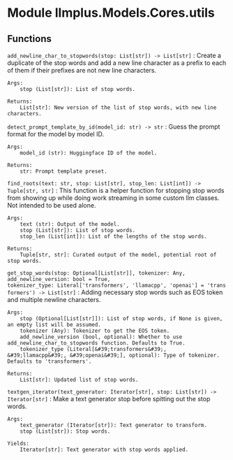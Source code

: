 Module llmplus.Models.Cores.utils
=================================

Functions
---------

    
`add_newline_char_to_stopwords(stop: List[str]) ‑> List[str]`
:   Create a duplicate of the stop words and add a new line character as a prefix to each of them if their prefixes are not new line characters.
    
    Args:
        stop (List[str]): List of stop words.
    
    Returns:
        List[str]: New version of the list of stop words, with new line characters.

    
`detect_prompt_template_by_id(model_id: str) ‑> str`
:   Guess the prompt format for the model by model ID.
    
    Args:
        model_id (str): Huggingface ID of the model.
    
    Returns:
        str: Prompt template preset.

    
`find_roots(text: str, stop: List[str], stop_len: List[int]) ‑> Tuple[str, str]`
:   This function is a helper function for stopping stop words from showing up while doing work streaming in some custom llm classes. Not intended to be used alone.
    
    Args:
        text (str): Output of the model.
        stop (List[str]): List of stop words.
        stop_len (List[int]): List of the lengths of the stop words.
    
    Returns:
        Tuple[str, str]: Curated output of the model, potential root of stop words.

    
`get_stop_words(stop: Optional[List[str]], tokenizer: Any, add_newline_version: bool = True, tokenizer_type: Literal['transformers', 'llamacpp', 'openai'] = 'transformers') ‑> List[str]`
:   Adding necessary stop words such as EOS token and multiple newline characters.
    
    Args:
        stop (Optional[List[str]]): List of stop words, if None is given, an empty list will be assumed.
        tokenizer (Any): Tokenizer to get the EOS token.
        add_newline_version (bool, optional): Whether to use add_newline_char_to_stopwords function. Defaults to True.
        tokenizer_type (Literal[&#39;transformers&#39;, &#39;llamacpp&#39;, &#39;openai&#39;], optional): Type of tokenizer. Defaults to 'transformers'.
    
    Returns:
        List[str]: Updated list of stop words.

    
`textgen_iterator(text_generator: Iterator[str], stop: List[str]) ‑> Iterator[str]`
:   Make a text generator stop before spitting out the stop words.
    
    Args:
        text_generator (Iterator[str]): Text generator to transform.
        stop (List[str]): Stop words.
    
    Yields:
        Iterator[str]: Text generator with stop words applied.
